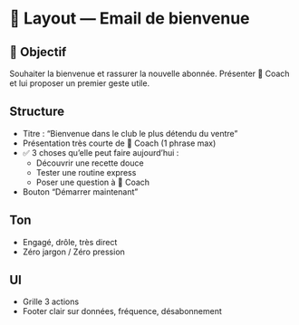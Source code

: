 # 👋 Layout — Email de bienvenue

## 🎯 Objectif
Souhaiter la bienvenue et rassurer la nouvelle abonnée. Présenter 💩 Coach et lui proposer un premier geste utile.

## Structure

- Titre : “Bienvenue dans le club le plus détendu du ventre”
- Présentation très courte de 💩 Coach (1 phrase max)
- ✅ 3 choses qu’elle peut faire aujourd’hui :
  - Découvrir une recette douce
  - Tester une routine express
  - Poser une question à 💩 Coach
- Bouton “Démarrer maintenant”

## Ton
- Engagé, drôle, très direct
- Zéro jargon / Zéro pression

## UI
- Grille 3 actions
- Footer clair sur données, fréquence, désabonnement

